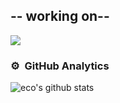 ## -- working on--

![](https://hit.yhype.me/github/profile?user_id=43964183)

### ⚙️ &nbsp;GitHub Analytics
![eco's github stats](https://github-readme-stats.vercel.app/api?username=ecoshub&count_private=true&theme=radical&show_icons=true&include_all_commits=true)&nbsp; 
